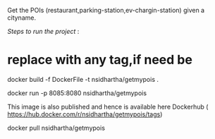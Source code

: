 Get the POIs (restaurant,parking-station,ev-chargin-station) given a cityname.

*Steps to run the project* :

# replace with any tag,if need be

docker build -f DockerFile -t nsidhartha/getmypois .

docker run -p 8085:8080 nsidhartha/getmypois

This image is also published and hence is available here Dockerhub ( https://hub.docker.com/r/nsidhartha/getmypois/tags)

docker pull nsidhartha/getmypois

